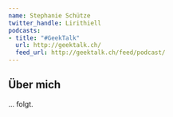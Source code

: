 ```yaml
---
name: Stephanie Schütze
twitter_handle: Lirithiell
podcasts:
- title: "#GeekTalk"
  url: http://geektalk.ch/
  feed_url: http://geektalk.ch/feed/podcast/
---
```


## Über mich

... folgt.
